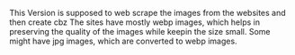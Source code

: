 This Version is supposed to web scrape the images from the websites and then create cbz
The sites have mostly webp images, which helps in preserving the quality of the images while keepin the size small. Some might have jpg images, which are converted to webp images.